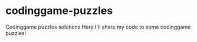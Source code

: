 # codinggame-puzzles
Codinggame puzzles solutions
Here I'll share my code to some codinggame puzzles!
